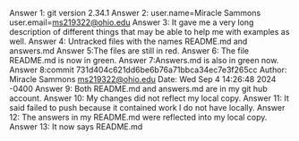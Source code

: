 Answer 1: git version 2.34.1
Answer 2: user.name=Miracle Sammons
user.email=ms219322@ohio.edu
Answer 3: It gave me a very long description of different things that may be able to help me with examples as well.
Answer 4: Untracked files with the names README.md and answers.md
Answer 5:The files are still in red.
Answer 6: The file README.md is now in green.
Answer 7:Answers.md is also in green now. 
Answer 8:commit 731d404c621dd6be6b76a71bbca34ec7e3f265cc
Author: Miracle Sammons <ms219322@ohio.edu>
Date:   Wed Sep 4 14:26:48 2024 -0400
Answer 9: Both README.md and answers.md are in my git hub account.
Answer 10: My changes did not reflect my local copy.
Answer 11: It said failed to push because it contained work I do not have locally.
Answer 12: The answers in my README.md were reflected into my local copy.
Answer 13: It now says README.md
